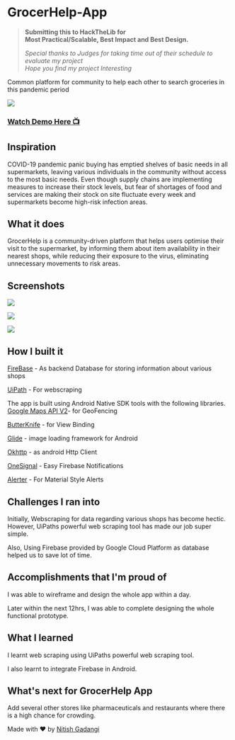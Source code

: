 # GrocerHelp-App

> **Submitting this to HackTheLib for** <br>
> **Most Practical/Scalable, Best Impact and Best Design.**
>
> *Special thanks to Judges for taking time out of their schedule to evaluate my project* <br>
> *Hope you find my project Interesting*

Common platform for community to help each other to search groceries in this pandemic period

![](https://github.com/NitishGadangi/GrocerHelp-App/blob/master/screenshots/banner.jpg?raw=true)

### [Watch Demo Here 📺](https://youtu.be/6suMOGqcYJY)

## Inspiration

COVID-19 pandemic panic buying has emptied shelves of basic needs in all supermarkets, leaving various individuals in the community without access to the most basic needs. Even though supply chains are implementing measures to increase their stock levels, but fear of shortages of food and services are making their stock on site fluctuate every week and supermarkets become high-risk infection areas.

  

## What it does

GrocerHelp is a community-driven platform that helps users optimise their visit to the supermarket, by informing them about item availability in their nearest shops, while reducing their exposure to the virus, eliminating unnecessary movements to risk areas.

## Screenshots
![](https://github.com/NitishGadangi/GrocerHelp-App/blob/master/screenshots/ss1.jpg?raw=true)

![](https://github.com/NitishGadangi/GrocerHelp-App/blob/master/screenshots/ss2.jpg?raw=true)

![](https://github.com/NitishGadangi/GrocerHelp-App/blob/master/screenshots/ss3.jpg?raw=true)

## How I built it

[FireBase](https://firebase.google.com/) - As backend Database for storing information about various shops

[UiPath](https://www.uipath.com/) - For webscraping

The app is built using Android Native SDK tools with the following libraries.
[Google Maps API V2](https://developers.google.com/maps/documentation)- for GeoFencing

[ButterKnife](https://jakewharton.github.io/butterknife/) - for View Binding

[Glide](https://github.com/bumptech/glide) - image loading framework for Android

[Okhttp](https://square.github.io/okhttp/) - as android Http Client

[OneSignal](https://onesignal.com/) - Easy Firebase Notifications

[Alerter](https://github.com/Tapadoo/Alerter) - For Material Style Alerts
  
  

## Challenges I ran into

Initially, Webscraping for data regarding various shops has become hectic. However, UiPaths powerful web scraping tool has made our job super simple.

Also, Using Firebase provided by Google Cloud Platform as database helped us to save lot of time.

  

## Accomplishments that I'm proud of

I was able to wireframe and design the whole app within a day.

Later within the next 12hrs, I was able to complete designing the whole functional prototype.

  

## What I learned

I learnt web scraping using UiPaths powerful web scraping tool.

I also learnt to integrate Firebase in Android.

  

## What's next for GrocerHelp App

Add several other stores like pharmaceuticals and restaurants where there is a high chance for crowding.

Made with ❤ by [Nitish Gadangi](https://nitishgadangi.github.io)
